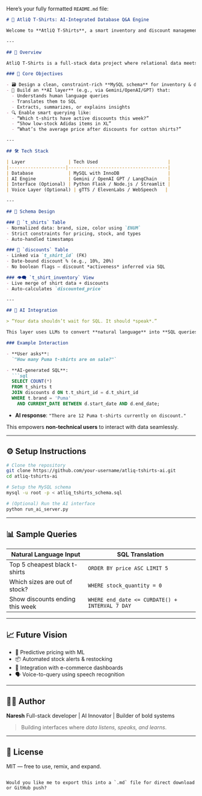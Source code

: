 Here’s your fully formatted `README.md` file:

````markdown
# 🧠 AtliQ T-Shirts: AI-Integrated Database Q&A Engine

Welcome to **AtliQ T-Shirts**, a smart inventory and discount management system — supercharged with **AI-powered natural language querying**. This isn’t just a MySQL database — it’s a **conversational knowledge interface** built on structured data.

---

## 🚀 Overview

AtliQ T-Shirts is a full-stack data project where relational data meets intelligent interaction. It simulates a retail clothing company managing SKUs, stock levels, dynamic discounts, and real-time inventory — all accessible through **natural language AI queries**.

### 🎯 Core Objectives

- 🗃️ Design a clean, constraint-rich **MySQL schema** for inventory & discount logic.
- 🧠 Build an **AI layer** (e.g., via Gemini/OpenAI/GPT) that:
  - Understands human language queries
  - Translates them to SQL
  - Extracts, summarizes, or explains insights
- 🔍 Enable smart querying like:
  - “Which t-shirts have active discounts this week?”
  - “Show low-stock Adidas items in XL”
  - “What’s the average price after discounts for cotton shirts?”

---

## 🛠️ Tech Stack

| Layer                | Tech Used                          |
|---------------------|-------------------------------------|
| Database             | MySQL with InnoDB                  |
| AI Engine            | Gemini / OpenAI GPT / LangChain    |
| Interface (Optional) | Python Flask / Node.js / Streamlit |
| Voice Layer (Optional) | gTTS / ElevenLabs / WebSpeech   |

---

## 🧩 Schema Design

### 👕 `t_shirts` Table
- Normalized data: brand, size, color using `ENUM`
- Strict constraints for pricing, stock, and types
- Auto-handled timestamps

### 🔖 `discounts` Table
- Linked via `t_shirt_id` (FK)
- Date-bound discount % (e.g., 10%, 20%)
- No boolean flags — discount *activeness* inferred via SQL

### 👁️‍🗨️ `t_shirt_inventory` View
- Live merge of shirt data + discounts
- Auto-calculates `discounted_price`

---

## 🧠 AI Integration

> “Your data shouldn’t wait for SQL. It should *speak*.”

This layer uses LLMs to convert **natural language** into **SQL queries** in real-time. For example:

### Example Interaction

- **User asks**:  
  `"How many Puma t-shirts are on sale?"`

- **AI-generated SQL**:
  ```sql
  SELECT COUNT(*) 
  FROM t_shirts t
  JOIN discounts d ON t.t_shirt_id = d.t_shirt_id
  WHERE t.brand = 'Puma' 
    AND CURRENT_DATE BETWEEN d.start_date AND d.end_date;
````

* **AI response**:
  `"There are 12 Puma t-shirts currently on discount."`

This empowers **non-technical users** to interact with data seamlessly.

---

## ⚙️ Setup Instructions

```bash
# Clone the repository
git clone https://github.com/your-username/atliq-tshirts-ai.git
cd atliq-tshirts-ai

# Setup the MySQL schema
mysql -u root -p < atliq_tshirts_schema.sql

# (Optional) Run the AI interface
python run_ai_server.py
```

---

## 📊 Sample Queries

| Natural Language Input          | SQL Translation                                |
| ------------------------------- | ---------------------------------------------- |
| Top 5 cheapest black t-shirts   | `ORDER BY price ASC LIMIT 5`                   |
| Which sizes are out of stock?   | `WHERE stock_quantity = 0`                     |
| Show discounts ending this week | `WHERE end_date <= CURDATE() + INTERVAL 7 DAY` |

---

## 📈 Future Vision

* 🔮 Predictive pricing with ML
* 📦 Automated stock alerts & restocking
* 🛒 Integration with e-commerce dashboards
* 🗣️ Voice-to-query using speech recognition

---

## 🧑‍💻 Author

**Naresh**
Full-stack developer | AI Innovator | Builder of bold systems

> Building interfaces where *data listens, speaks, and learns*.

---

## 📄 License

MIT — free to use, remix, and expand.

```

Would you like me to export this into a `.md` file for direct download or GitHub push?
```
